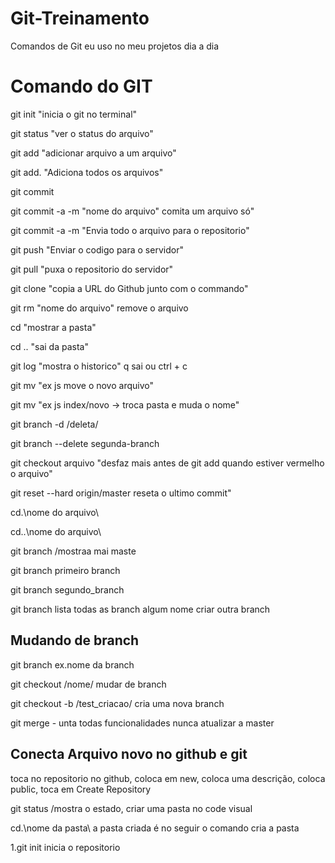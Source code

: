 # Git-Treinamento
 Comandos de Git eu uso no meu projetos dia a dia
 
# Comando do GIT
git init "inicia o git no terminal"

git status "ver o status do arquivo"

git add "adicionar arquivo a um arquivo"

git add. "Adiciona todos os arquivos"

git commit

git commit -a -m "nome do arquivo" comita um arquivo só"

git commit -a -m "Envia todo o arquivo para o repositorio"

git push "Enviar o codigo para o servidor"

git pull "puxa o repositorio do servidor"

git clone "copia a URL do Github junto com o commando"

git rm "nome do arquivo" remove o arquivo

cd "mostrar a pasta"

cd .. "sai da pasta"

git log "mostra o historico" q sai ou ctrl + c

git mv "ex js move o novo arquivo"

git mv "ex js index/novo -> troca pasta e muda o nome"

git branch -d /deleta/

git branch --delete segunda-branch

git checkout arquivo "desfaz mais antes de git add quando estiver vermelho o arquivo"

git reset --hard origin/master reseta o ultimo commit"

cd.\nome do arquivo\

cd..\nome do arquivo\

git branch /mostraa mai maste

git branch primeiro branch

git branch segundo_branch

git branch lista todas as branch algum nome criar outra branch

## Mudando de branch

git branch ex.nome da branch

git checkout /nome/ mudar de branch

git checkout -b /test_criacao/ cria uma nova branch

git merge - unta todas funcionalidades nunca atualizar a master

## Conecta Arquivo novo no github e git

toca no repositorio no github, coloca em new, coloca uma descrição, coloca public, toca em Create Repository

git status /mostra o estado, criar uma pasta no code visual

cd.\nome da pasta\ a pasta criada é no seguir o comando cria a pasta

1.git init inicia o repositorio

